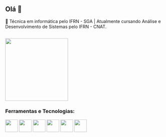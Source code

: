## Olá 👋

🔭 Técnica em informática pelo IFRN - SGA | Atualmente cursando Análise e Desenvolvimento de Sistemas pelo IFRN - CNAT.

##
<div>
  <a href="https://github.com/emanuellykarine">
    <img loading="lazy" height="200em" src="https://github-readme-stats.vercel.app/api/top-langs/?username=emanuellykarine&layout=compact&langs_count=7&theme=dark&bg_color=212830&border_color=212830"/>
  </a>
</div> 

### **Ferramentas e Tecnologias:**
<div style= "display: inline" >
  <img src="https://cdn.jsdelivr.net/gh/devicons/devicon@latest/icons/python/python-original.svg" width="40" height="40"/>
  <img src="https://cdn.jsdelivr.net/gh/devicons/devicon@latest/icons/java/java-original.svg" width="40" height="40"/>
  <img src="https://cdn.jsdelivr.net/gh/devicons/devicon@latest/icons/cplusplus/cplusplus-original.svg" width="40" height="40" />     
  <img src="https://cdn.jsdelivr.net/gh/devicons/devicon@latest/icons/html5/html5-original.svg" width="40" height="40"/>
  <img src="https://cdn.jsdelivr.net/gh/devicons/devicon@latest/icons/css3/css3-original.svg" width="40" height="40"/>
  <img src="https://cdn.jsdelivr.net/gh/devicons/devicon@latest/icons/figma/figma-original.svg" width="40" height="40"/>     
</div>


